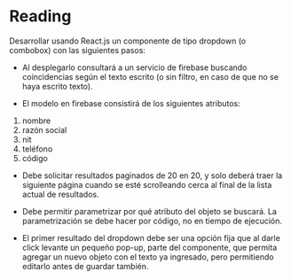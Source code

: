 # Reading

Desarrollar usando React.js un componente de tipo dropdown (o combobox) con las siguientes pasos:

- Al desplegarlo consultará a un servicio de firebase buscando coincidencias según el texto escrito (o sin filtro, en caso de que no se haya escrito texto).

- El modelo en firebase consistirá de los siguientes atributos:

1. nombre
2. razón social
3. nit
4. teléfono
5. código

- Debe solicitar resultados paginados de 20 en 20, y solo deberá traer la siguiente página cuando se esté scrolleando cerca al final de la lista actual de resultados.

- Debe permitir parametrizar por qué atributo del objeto se buscará. La parametrización se debe hacer por código, no en tiempo de ejecución.

- El primer resultado del dropdown debe ser una opción fija que al darle click levante un pequeño pop-up, parte del componente, que permita agregar un nuevo objeto con el texto ya ingresado, pero permitiendo editarlo antes de guardar también.

##
